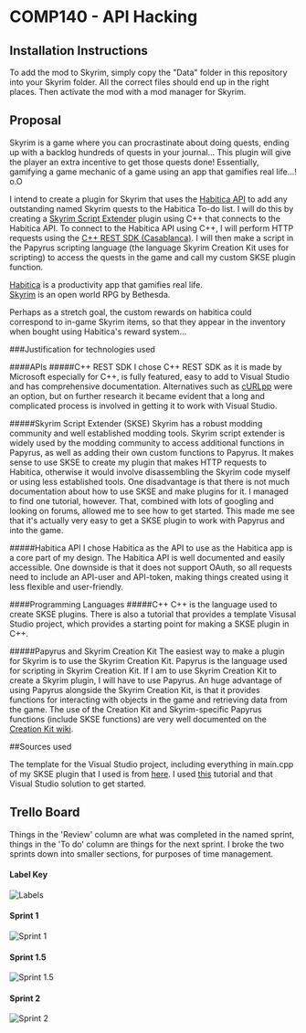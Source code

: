 # COMP140 - API Hacking

## Installation Instructions
To add the mod to Skyrim, simply copy the "Data" folder in this repository into your Skyrim folder. All the correct files should end up in the right places.
Then activate the mod with a mod manager for Skyrim.

## Proposal

Skyrim is a game where you can procrastinate about doing quests, ending up with a backlog hundreds of quests in your journal... This plugin will give the player an extra incentive to get those quests done! Essentially, gamifying a game mechanic of a game using an app that gamifies real life...! o.O  

I intend to create a plugin for Skyrim that uses the [Habitica API](https://habitica.com/static/api) to add any outstanding named Skyrim quests to the Habitica To-do list. I will do this by creating a [Skyrim Script Extender](http://skse.silverlock.org/) plugin using C++ that connects to the Habitica API. To connect to the Habitica API using C++, I will perform HTTP requests using the [C++ REST SDK (Casablanca)](https://casablanca.codeplex.com/). I will then make a script in the Papyrus scripting language (the language Skyrim Creation Kit uses for scripting) to access the quests in the game and call my custom SKSE plugin function.

[Habitica](https://habitica.com) is a productivity app that gamifies real life.  
[Skyrim](http://www.elderscrolls.com/skyrim/) is an open world RPG by Bethesda.

Perhaps as a stretch goal, the custom rewards on habitica could correspond to in-game Skyrim items, so that they appear in the inventory when bought using Habitica's reward system...  

###Justification for technologies used

####APIs
#####C++ REST SDK
I chose C++ REST SDK as it is made by Microsoft especially for C++, is fully featured, easy to add to Visual Studio and has comprehensive documentation. Alternatives such as [cURLpp](http://www.curlpp.org/) were an option, but on further research it became evident that a long and complicated process is involved in getting it to work with Visual Studio.

#####Skyrim Script Extender (SKSE)
Skyrim has a robust modding community and well established modding tools. Skyrim script extender is widely used by the modding community to access additional functions in Papyrus, as well as adding their own custom functions to Papyrus. It makes sense to use SKSE to create my plugin that makes HTTP requests to Habitica, otherwise it would involve disassembling the Skyrim code myself or using less established tools.
One disadvantage is that there is not much documentation about how to use SKSE and make plugins for it. I managed to find one tutorial, however. That, combined with lots of googling and looking on forums, allowed me to see how to get started. This made me see that it's actually very easy to get a SKSE plugin to work with Papyrus and into the game.

#####Habitica API
I chose Habitica as the API to use as the Habitica app is a core part of my design. The Habitica API is well documented and easily accessible. One downside is that it does not support OAuth, so all requests need to include an API-user and API-token, making things created using it less flexible and user-friendly.

####Programming Languages
#####C++
C++ is the language used to create SKSE plugins. There is also a tutorial that provides a template Visusal Studio project, which provides a starting point for making a SKSE plugin in C++.

#####Papyrus and Skyrim Creation Kit
The easiest way to make a plugin for Skyrim is to use the Skyrim Creation Kit. Papyrus is the language used for scripting in Skyrim Creation Kit. If I am to use Skyrim Creation Kit to create a Skyrim plugin, I will have to use Papyrus. An huge advantage of using Papyrus alongside the Skyrim Creation Kit, is that it provides functions for interacting with objects in the game and retrieving data from the game. The use of the Creation Kit and Skyrim-specific Papyrus functions (include SKSE functions) are very well documented on the [Creation Kit wiki](http://www.creationkit.com/index.php?title=Main_Page).

##Sources used

The template for the Visual Studio project, including everything in main.cpp of my SKSE plugin that I used is from [here](https://github.com/xanderdunn/skaar/releases/tag/plugin3). I used [this](https://github.com/xanderdunn/skaar/wiki/SKSE%3A-Getting-Started) tutorial and that Visual Studio solution to get started.




## Trello Board
Things in the 'Review' column are what was completed in the named sprint, things in the 'To do' column are things for the next sprint. I broke the two sprints down into smaller sections, for purposes of time management.
#### Label Key
![Labels]()

#### Sprint 1
![Sprint 1](https://github.com/NecroReindeer/comp140-api-hacking/blob/master/Trello/Sprint%201.png)

#### Sprint 1.5
![Sprint 1.5](https://github.com/NecroReindeer/comp140-api-hacking/blob/master/Trello/Sprint%201.5.png)


#### Sprint 2
![Sprint 2](https://github.com/NecroReindeer/comp140-api-hacking/blob/master/Trello/Sprint%202.png)
